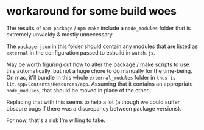 # workaround for some build woes

The results of `npm package` / `npm make` include a `node_modules` folder that is extremely unwieldy & mostly unnecessary.

The `package.json` in this folder should contain any modules that are listed as `external` in the configuration passed to esbuild in `watch.js`.

May be worth figuring out how to alter the package / make scripts to use this automatically, but not a huge chore to do manually for the time-being. On mac, it'll bundle in this whole `external_modules` folder in `thus-is-lit.app/Contents/Resources/app`. Assuming that it contains an appropriate `node_modules`, that should be moved in place of the other...

Replacing that with this seems to help a lot (although we could suffer obscure bugs if there was a discrepancy between package versions).

For now, that's a risk I'm willing to take.
